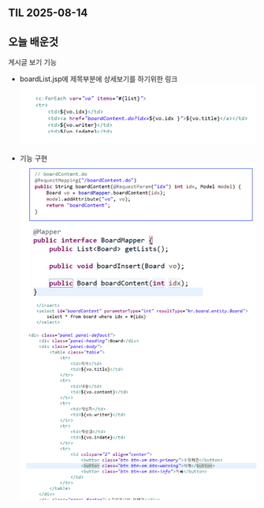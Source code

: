 ## TIL 2025-08-14

## 오늘 배운것

게시글 보기 기능

- boardList.jsp에 제목부분에 상세보기를 하기위한 링크
![alt text](image-4.png)

- 기능 구현
![alt text](image-5.png)
![alt text](image-6.png)